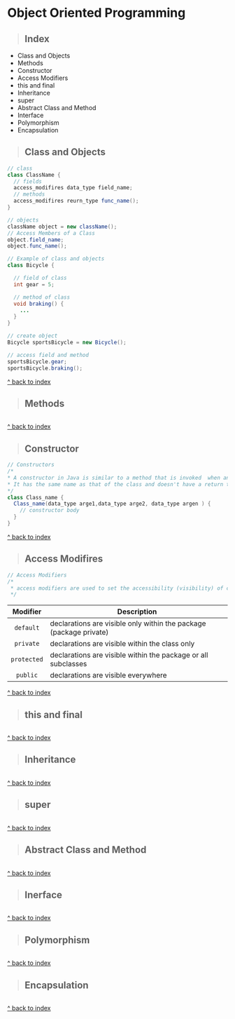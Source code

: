 # Object Oriented Programming
> ## Index
 - Class and Objects
 - Methods
 - Constructor
 - Access Modifiers
 - this and final
 - Inheritance
 - super
 - Abstract Class and Method
 - Interface
 - Polymorphism
 - Encapsulation

> ## Class and Objects
```java
// class
class ClassName {
  // fields
  access_modifires data_type field_name;
  // methods
  access_modifires reurn_type func_name();
}

// objects
className object = new className();
// Access Members of a Class
object.field_name;
object.func_name();
```
```java
// Example of class and objects
class Bicycle {

  // field of class
  int gear = 5;

  // method of class
  void braking() {
    ...
  }
}

// create object
Bicycle sportsBicycle = new Bicycle();

// access field and method
sportsBicycle.gear;
sportsBicycle.braking();
```
[^ back to index](#index)
> ## Methods
```java

```
[^ back to index](#index)
> ## Constructor
```java
// Constructors
/*
* A constructor in Java is similar to a method that is invoked  when an object of the class is created.
* It has the same name as that of the class and doesn't have a return type.
*/
class Class_name {
  Class_name(data_type arge1,data_type arge2, data_type argen ) {
    // constructor body
  }
}
```
[^ back to index](#index)
> ## Access Modifires
```java
// Access Modifiers
/*
 * access modifiers are used to set the accessibility (visibility) of classes, interfaces, variables, methods, constructors, data members, and the setter methods.
 */
```
| Modifier | Description |
|:--:|--|
| `default` | declarations are visible only within the package (package private) |
| `private` | declarations are visible within the class only |
| `protected` | declarations are visible within the package or all subclasses |
| `public` | declarations are visible everywhere |
[^ back to index](#index)
> ## this and final
```java

```
[^ back to index](#index)
> ## Inheritance
```java

```
[^ back to index](#index)
> ## super
```java

```
[^ back to index](#index)
> ## Abstract Class and Method
```java

```
[^ back to index](#index)
> ## Inerface
```java

```
[^ back to index](#index)
> ## Polymorphism
```java

```
[^ back to index](#index)
> ## Encapsulation
```java

```
[^ back to index](#index)